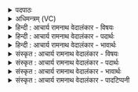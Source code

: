 <details><summary>पदपाठः</summary>

न। किः꣣। त्व꣢त्। र꣣थी꣡त꣢रः। हरी꣢꣯इ꣡ति꣢। यत्। इ꣣न्द्र। य꣡च्छ꣢꣯से। न। किः꣣। त्वा। अ꣡नु꣢꣯। म꣣ज्म꣡ना꣢। न। किः꣣। स्व꣡श्वः꣢꣯। सु꣣। अ꣡श्वः꣢꣯। आ꣡नशे। ९५०।
</details>

<details><summary>अधिमन्त्रम् (VC)</summary>

- इन्द्रः
- गोतमो राहूगणः
- अनुष्टुप्
- गान्धारः
</details>

<details><summary>हिन्दी : आचार्य रामनाथ वेदालंकार - विषयः</summary>

पुनः जीवात्मा को सम्बोधन किया गया है।
</details>

<details><summary>हिन्दी : आचार्य रामनाथ वेदालंकार - पदार्थः</summary>

पदार्थान्वयभाषाः -  हे(इन्द्र)विघ्नों को विदीर्ण करनेवाले जीवात्मन्! (न किः)कोई भी नहीं(त्वत्)तेरी अपेक्षा(रथीतरः)अधिक प्रशस्त रथारोही है, (यत्)क्योंकि,तू(हरी)ज्ञानेन्द्रिय-कर्मेन्द्रिय-रूप घोड़ों को(यच्छसे)शरीररूप रथ में नियन्त्रित किये रखता है।(न किः)कोई भी नहीं(त्वा)तेरी(मज्मना)बल में(अनु)बराबरी करता है।(न किः)कोई भी नहीं(स्वश्वः)उत्कृष्ट घोड़ोंवाला भी(आनशे)तेरे बराबर हो सकता है ॥२॥
</details>

<details><summary>हिन्दी : आचार्य रामनाथ वेदालंकार - भावार्थः</summary>

भावार्थभाषाः -  प्रोद्बोधन दिया हुआ जीवात्मा जब वीररस को अपने अन्दर सञ्चारित करता है तब कोई भी अन्य उसकी बराबरी नहीं कर सकता ॥२॥
</details>

<details><summary>संस्कृत : आचार्य रामनाथ वेदालंकार - विषयः</summary>

अथ पुनर्जीवात्मा सम्बोध्यते।
</details>

<details><summary>संस्कृत : आचार्य रामनाथ वेदालंकार - पदार्थः</summary>

पदार्थान्वयभाषाः -  हे(इन्द्र)विघ्नविद्रावक जीवात्मन्! (न किः)न कोऽपि(त्वत्)त्वदपक्षेया(रथीतरः)अतिशयेन प्रशस्तः रथारोही अस्ति, (यत्)यस्मात्,त्वम्(हरी)ज्ञानेन्द्रियकर्मेन्द्रियरूपौ अश्वौ(यच्छसे)देहरथे नियन्त्रयसि।(न किः)न कश्चित्(त्वा)त्वाम्(मज्मना)बलेन।[मज्म इति बलनाम। निघं० २।९।] (अनु)अनुकरोति।(न किः)नैव कश्चित्(स्वश्वः)शोभनाश्वः अपि(आनशे)त्वां व्याप्नोति,त्वत्तुल्योऽस्तीति भावः ॥२॥२
</details>

<details><summary>संस्कृत : आचार्य रामनाथ वेदालंकार - भावार्थः</summary>

भावार्थभाषाः -  प्रोद्बोधितो जीवात्मा यदा वीररसं स्वात्मनि सञ्चारयति तदा न कोऽप्यन्यस्तत्तुल्यतां कर्त्तुमर्हति ॥२॥
</details>

<details><summary>संस्कृत : आचार्य रामनाथ वेदालंकार - पादटिप्पनी</summary>

टिप्पणी:   १. ऋ० १।८४।६। २. ऋग्भाष्ये दयानन्दर्षिर्मन्त्रमिमं सभाध्यक्षसेनाध्यक्षविषये व्याख्यातवान्।
</details>